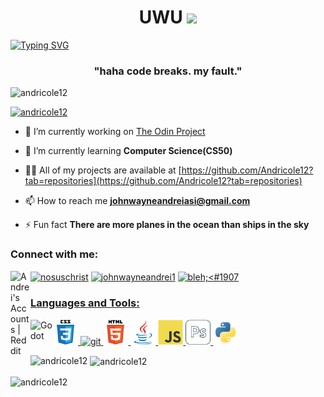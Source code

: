 <h1 align="center">
  UWU
  <img src="https://media.giphy.com/media/hvRJCLFzcasrR4ia7z/giphy.gif" width="28">
</h1>


[![Typing SVG](https://readme-typing-svg.herokuapp.com?color=F7612D&lines=Welcome+to+my+Github+account!+;I'm+Andrei+Asi;Feel+free+to+look+at+my+projects)](https://git.io/typing-svg)

<h3 align="center">"haha code breaks. my fault."</h3>

<p align="left"> <img src="https://komarev.com/ghpvc/?username=andricole12&label=Profile%20views&color=0e75b6&style=flat" alt="andricole12" /> </p>

<p align="left"> <a href="https://github.com/ryo-ma/github-profile-trophy"><img src="https://github-profile-trophy.vercel.app/?username=andricole12" alt="andricole12" /></a> </p>

- 🔭 I’m currently working on [The Odin Project](www.theodinproject.com)

- 🌱 I’m currently learning **Computer Science(CS50)**

- 👨‍💻 All of my projects are available at [https://github.com/Andricole12?tab=repositories](https://github.com/Andricole12?tab=repositories)

- 📫 How to reach me **johnwayneandreiasi@gmail.com**

- ⚡ Fun fact **There are more planes in the ocean than ships in the sky**

<h3 align="left">Connect with me:</h3>
<p align="left">
<a href="https://x.com/Dreimdead" target="blank"><img align="center" src="https://raw.githubusercontent.com/rahuldkjain/github-profile-readme-generator/master/src/images/icons/Social/twitter.svg" alt="nosuschrist" height="30" width="40" /></a>
<a href="https://www.hackerrank.com/johnwayneandrei1" target="blank"><img align="center" src="https://raw.githubusercontent.com/rahuldkjain/github-profile-readme-generator/master/src/images/icons/Social/hackerrank.svg" alt="johnwayneandrei1" height="30" width="40" /></a>
<a href="https://discord.gg/bleh;<#1907" target="blank"><img align="center" src="https://raw.githubusercontent.com/rahuldkjain/github-profile-readme-generator/master/src/images/icons/Social/discord.svg" alt="bleh;<#1907" height="30" width="40" /></a> <a href="https://www.reddit.com/user/Andricole12" target="blank"> <img align="left" alt="Andrei's Accounts | Reddit" width="32px" src="https://i.ibb.co/kK8S0Dj/icons8-reddit-550.png" />
</p>

<h3 align="left">Languages and Tools:</h3>
<p align="left"> <a href="https://godotengine.org" target="_blank" rel="noreferrer"> <img align="left" alt="Godot" width="36px" src="https://i.ibb.co/x6sMnyn/godot-engine-logo-icon-145240-1.png" /> <a href="https://www.w3schools.com/css/" target="_blank" rel="noreferrer"> <img src="https://raw.githubusercontent.com/devicons/devicon/master/icons/css3/css3-original-wordmark.svg" alt="css3" width="40" height="40"/> </a> <a href="https://git-scm.com/" target="_blank" rel="noreferrer"> <img src="https://www.vectorlogo.zone/logos/git-scm/git-scm-icon.svg" alt="git" width="40" height="40"/> </a> <a href="https://www.w3.org/html/" target="_blank" rel="noreferrer"> <img src="https://raw.githubusercontent.com/devicons/devicon/master/icons/html5/html5-original-wordmark.svg" alt="html5" width="40" height="40"/> </a> <a href="https://www.java.com" target="_blank" rel="noreferrer"> <img src="https://raw.githubusercontent.com/devicons/devicon/master/icons/java/java-original.svg" alt="java" width="40" height="40"/> </a> <a href="https://developer.mozilla.org/en-US/docs/Web/JavaScript" target="_blank" rel="noreferrer"> <img src="https://raw.githubusercontent.com/devicons/devicon/master/icons/javascript/javascript-original.svg" alt="javascript" width="40" height="40"/> </a> <a href="https://www.photoshop.com/en" target="_blank" rel="noreferrer"> <img src="https://raw.githubusercontent.com/devicons/devicon/master/icons/photoshop/photoshop-line.svg" alt="photoshop" width="40" height="40"/> </a> <a href="https://www.python.org" target="_blank" rel="noreferrer"> <img src="https://raw.githubusercontent.com/devicons/devicon/master/icons/python/python-original.svg" alt="python" width="40" height="40"/> </a> </p>

<p><img align="left" src="https://github-readme-stats.vercel.app/api/top-langs?username=andricole12&show_icons=true&locale=en&layout=compact" alt="andricole12" /></p>

<p>&nbsp;<img align="center" src="https://github-readme-stats.vercel.app/api?username=andricole12&show_icons=true&locale=en" alt="andricole12" /></p>

<p><img align="center" src="https://github-readme-streak-stats.herokuapp.com/?user=andricole12&" alt="andricole12" /></p>

